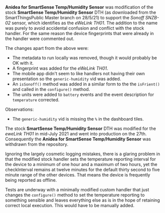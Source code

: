 **Anidea for SmartSense Temp/Humidity Sensor** was modification of the stock **SmartSense Temp/Humidity Sensor** DTH (as downloaded from the SmartThingsPublic Master
branch on 28/5/21) to support the *Sonoff SNZB-02* sensor, which identifies as the *eWeLink TH01*. The addition to the name was purely to avoid accidental confusion and conflict with the stock handler. For the same reason the device fingerprints that were already in the handler were commented out.

The changes apart from the above were:

* The metadata to run locally was removed, though it would probably be OK with it.
* A fingerprint was added for the *eWeLink TH01*.
* The mobile app didn't seem to like handlers not having their own presentation so the `generic-humidity` vid was added.
* An `isSonoff()` method was added in a similar form to the the `isFrient()` and called in the `configure()` method.
* The units were added to `battery` events and the event description for `temperature` corrected.

Observations:

* The `generic-humidity` vid is missing the `%` in the dashboard tiles.

The stock  **SmartSense Temp/Humidity Sensor** DTH was modified for the *eweLink TH01* in mid-July 2021 and went into production on the 27th. Consequently the
**Anidea for SmartSense Temp/Humidity Sensor** was withdrawn from the repository. 

Ignoring the largely cosmetic logging mistakes, there is a glaring problem in that the modified stock handler sets the temperature reporting interval for the
device to a minimum of one hour and a maximum of two hours, yet the checkInterval remains at twelve minutes for the default thirty second to five minute range of the other
devices. That means the device is frequently being reported as offline.

Tests are underway with a minimally modified custom handler that just changes the `configure()` method to set the temperature reporting to something sensible and leaves
everything else as is in the hope of retaining correct local execution. This would have to be manually added.

